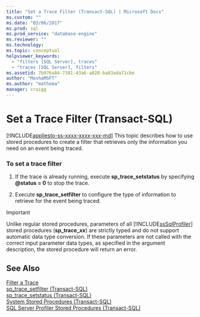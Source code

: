 ```yaml
---
title: "Set a Trace Filter (Transact-SQL) | Microsoft Docs"
ms.custom: ""
ms.date: "03/06/2017"
ms.prod: sql
ms.prod_service: "database-engine"
ms.reviewer: ""
ms.technology: 
ms.topic: conceptual
helpviewer_keywords: 
  - "filters [SQL Server], traces"
  - "traces [SQL Server], filters"
ms.assetid: 7b976a84-7381-43a6-a828-ba83ada71cbe
author: "MashaMSFT"
ms.author: "mathoma"
manager: craigg
---
```

# Set a Trace Filter (Transact-SQL)
[!INCLUDE[appliesto-ss-xxxx-xxxx-xxx-md](../../includes/appliesto-ss-xxxx-xxxx-xxx-md.md)]
  This topic describes how to use stored procedures to create a filter that retrieves only the information you need on an event being traced.  
  
### To set a trace filter  
  
1.  If the trace is already running, execute **sp_trace_setstatus** by specifying **@status = 0** to stop the trace.  
  
2.  Execute **sp_trace_setfilter** to configure the type of information to retrieve for the event being traced.  
  
> [!IMPORTANT]  
>  Unlike regular stored procedures, parameters of all [!INCLUDE[ssSqlProfiler](../../includes/sssqlprofiler-md.md)] stored procedures (**sp_trace\__xx_**) are strictly typed and do not support automatic data type conversion. If these parameters are not called with the correct input parameter data types, as specified in the argument description, the stored procedure will return an error.  
  
## See Also  
 [Filter a Trace](../../relational-databases/sql-trace/filter-a-trace.md)   
 [sp_trace_setfilter &#40;Transact-SQL&#41;](../../relational-databases/system-stored-procedures/sp-trace-setfilter-transact-sql.md)   
 [sp_trace_setstatus &#40;Transact-SQL&#41;](../../relational-databases/system-stored-procedures/sp-trace-setstatus-transact-sql.md)   
 [System Stored Procedures &#40;Transact-SQL&#41;](../../relational-databases/system-stored-procedures/system-stored-procedures-transact-sql.md)   
 [SQL Server Profiler Stored Procedures &#40;Transact-SQL&#41;](../../relational-databases/system-stored-procedures/sql-server-profiler-stored-procedures-transact-sql.md)  
  
  
